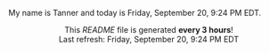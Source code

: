My name is Tanner and today is Friday, September 20, 9:24 PM EDT.

<p align="center">This <i>README</i> file is generated <b>every 3 hours</b>!</br>Last refresh: Friday, September 20, 9:24 PM EDT<br /></p>
